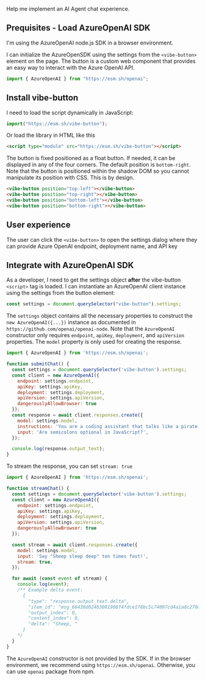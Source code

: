 Help me implement an AI Agent chat experience.

## Prequisites - Load AzureOpenAI SDK

I'm using the AzureOpenAI node.js SDK in a browser environment.

I can initialize the AzureOpenSDK using the settings from the `<vibe-button>` element on the page. The button is a custom web component that provides an easy way to interact with the Azure OpenAI API.

```javascript
import { AzureOpenAI } from "https://esm.sh/openai";
```

## Install vibe-button

I need to load the script dynamically in JavaScript:

```javascript
import("https://esm.sh/vibe-button");
```

Or load the library in HTML like this

```html
<script type="module" src="https://esm.sh/vibe-button"></script>
```

The button is fixed positioned as a float button. If needed, it can be displayed in any of the four corners. The default position is `bottom-right`. Note that the button is positioned within the shadow DOM so you cannot manipulate its position with CSS. This is by design.

```html
<vibe-button position="top-left"></vibe-button>
<vibe-button position="top-right"></vibe-button>
<vibe-button position="bottom-left"></vibe-button>
<vibe-button position="bottom-right"></vibe-button>
```

## User experience

The user can click the `<vibe-button>` to open the settings dialog where they can provide Azure OpenAI endpoint, deployment name, and API key

## Integrate with AzureOpenAI SDK

As a developer, I need to get the settings object **after** the vibe-button `<script>` tag is loaded.
I can instantiate an AzureOpenAI client instance using the settings from the button element:

```javascript
const settings = document.querySelector("vibe-button").settings;
```

The `settings` object contains all the necessary properties to construct the `new AzureOpenAI({...})` instance as documented in `https://github.com/openai/openai-node`. Note that the `AzureOpenAI` constructor only requires `endpoint`, `apiKey`, `deployment`, and `apiVersion` properties. The `model` property is only used for creating the response.

```javascript
import { AzureOpenAI } from 'https://esm.sh/openai';

function submitChat() {
  const settings = document.querySelector('vibe-button').settings;
  const client = new AzureOpenAI({
    endpoint: settings.endpoint,
    apiKey: settings.apiKey,
    deployment: settings.deployment,
    apiVersion: settings.apiVersion,
    dangerouslyAllowBrowser: true
  });
  const response = await client.responses.create({
    model: settings.model,
    instructions: 'You are a coding assistant that talks like a pirate',
    input: 'Are semicolons optional in JavaScript?',
  });

  console.log(response.output_text);
}
```

To stream the response, you can set `stream: true`

```javascript
import { AzureOpenAI } from 'https://esm.sh/openai';

function streamChat() {
  const settings = document.querySelector('vibe-button').settings;
  const client = new AzureOpenAI({
    endpoint: settings.endpoint,
    apiKey: settings.apiKey,
    deployment: settings.deployment,
    apiVersion: settings.apiVersion,
    dangerouslyAllowBrowser: true
  });

  const stream = await client.responses.create({
    model: settings.model,
    input: 'Say "Sheep sleep deep" ten times fast!',
    stream: true,
  });

  for await (const event of stream) {
    console.log(event);
    /** Example delta event:
      {
        "type": "response.output_text.delta",
        "item_id": "msg_68438d02463081908f4fdce178bc5c74007cd4a1adc270d4",
        "output_index": 0,
        "content_index": 0,
        "delta": "Sheep, "
      }
    */
  }
}
```

The `AzureOpenAI` constructor is not provided by the SDK.
If in the browser environment, we recommend using `https://esm.sh/openai`. Otherwise, you can use `openai` package from npm.
